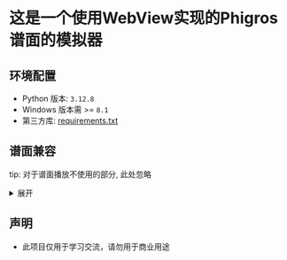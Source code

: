 # 这是一个使用WebView实现的Phigros谱面的模拟器

## 环境配置

- Python 版本: `3.12.8`
- Windows 版本需 >= `8.1`
- 第三方库: [requirements.txt](./src/requirements.txt)

## 谱面兼容

tip: 对于谱面播放不使用的部分, 此处忽略

<details>
<summary>展开</summary>

- [x] phi
  - [x] formatVersion
    - [x] 1
    - [x] 3
    - [x] others
  - [x] offset
  - [x] judgeLineList
    - [x] bpm
    - [x] notesAbove
    - [x] notesBelow
    - [x] speedEvents
    - [x] judgeLineMoveEvents
    - [x] judgeLineRotateEvents
    - [x] judgeLineDisappearEvents
- [ ] rpe
  - [x] BPMList
  - [ ] META (无法获取info文件时读取)
    - [ ] RPEVersion (???, 有影响吗?)
    - [x] background
    - [x] charter
    - [x] composer
    - [ ] id
    - [x] level
    - [x] name
    - [x] offset
    - [x] song
  - [ ] judgeLineList
    - [x] Texture
    - [x] bpmfactor (?, 按照字母意思: bpm速率进行处理)
    - [x] father
    - [x] isCover
    - [x] eventLayers
      - [x] alphaEvents
      - [x] moveXEvents
      - [x] moveYEvents
      - [x] rotateEvents
      - [x] speedEvents
    - [ ] extended
      - [x] colorEvents
      - [ ] inclineEvents (???)
      - [x] scaleXEvents
      - [x] scaleYEvents
      - [ ] paintEvents (???)
      - [x] textEvents
    - [x] notes
      - [x] startTime
      - [x] endTime
      - [x] above
      - [x] alpha
      - [x] isFake
      - [x] positionX
      - [x] size
      - [x] speed
      - [x] type
      - [x] visibleTime
      - [x] yOffset
    - [x] alphaControl (可能有bug)
    - [x] posControl (可能有bug)
    - [x] sizeControl (可能有bug)
    - [ ] skewControl
    - [x] yControl (可能有bug)
    - [x] zOrder
- [x] pec
  - 读取转换为`rpe`格式
- 补充
  - [x] rpe格式中的事件
    - [x] bezier
    - [x] bezierPoints
    - [x] easingLeft
    - [x] easingRight
    - [x] easingType
    - [x] start
    - [x] end
    - [x] startTime
    - [x] endTime

</details>

## 声明

- 此项目仅用于学习交流，请勿用于商业用途
